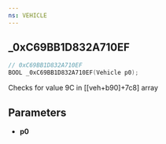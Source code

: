```yaml
---
ns: VEHICLE
---
```

## _0xC69BB1D832A710EF

```c
// 0xC69BB1D832A710EF
BOOL _0xC69BB1D832A710EF(Vehicle p0);
```

Checks for value 9C in [[veh+b90]+7c8] array

## Parameters
* **p0**

